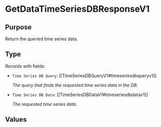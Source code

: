 # GetDataTimeSeriesDBResponseV1


## Purpose


<!-- --8<-- [start:purpose] -->
Return the queried time series data.
<!-- --8<-- [end:purpose] -->

## Type


<!-- --8<-- [start:type] -->
<div class="type" markdown>


*Records* with fields:
- `Time Series DB Query`: [[TimeSeriesDBQueryV1#timeseriesdbqueryv1]]

  *The query that finds the requested time series data in the DB.*

- `Time Series DB Data`: [[TimeSeriesDBDataV1#timeseriesdbdatav1]]

  *The requested time series data.*


</div>
<!-- --8<-- [end:type] -->

## Values


